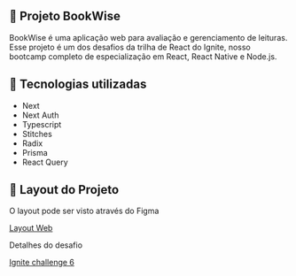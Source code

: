 ## 📖 Projeto BookWise

BookWise é uma aplicação web para avaliação e gerenciamento de leituras. 
Esse projeto é um dos desafios da trilha de React do Ignite, nosso bootcamp completo de especialização em React, React Native e Node.js.

## 🚀 Tecnologias utilizadas

<ul>
  <li>Next</li>
  <li>Next Auth</li>
  <li>Typescript</li>
  <li>Stitches</li>
  <li>Radix</li>
  <li>Prisma</li>
  <li>React Query</li>
</ul>

## 🔖 Layout do Projeto

O layout pode ser visto através do Figma

[Layout Web](https://www.figma.com/file/jTau6bMNSF10GkqwYAbuLA/BookWise--%E2%80%A2-Desafio-React/duplicate?type=design&mode=design)

Detalhes do desafio

[Ignite challenge 6](https://efficient-sloth-d85.notion.site/Desafio-06-Criando-uma-aplica-o-Fullstack-d85bc26f34754d0590b6116a35c9de23)